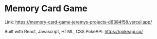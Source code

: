 # Memory Card Game

Link: https://memory-card-game-jeremys-projects-d6384f58.vercel.app/

Built with React, Javascript, HTML, CSS
PokeAPI: https://pokeapi.co/
